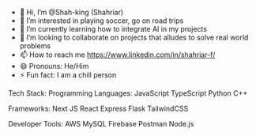 - 👋 Hi, I’m @Shah-king (Shahriar)
- 👀 I’m interested in playing soccer, go on road trips
- 🌱 I’m currently learning how to integrate AI in my projects
- 💞️ I’m looking to collaborate on projects that alludes to solve real world problems
- 📫 How to reach me https://www.linkedin.com/in/shahriar-f/ 
- 😄 Pronouns: He/Him
- ⚡ Fun fact: I am a chill person

Tech Stack:
Programming Languages: JavaScript TypeScript Python C++

Frameworks: Next JS React Express Flask TailwindCSS

Developer Tools: AWS MySQL Firebase Postman Node.js
<!---
Shah-king/Shah-king is a ✨ special ✨ repository because its `README.md` (this file) appears on your GitHub profile.
You can click the Preview link to take a look at your changes.
--->
